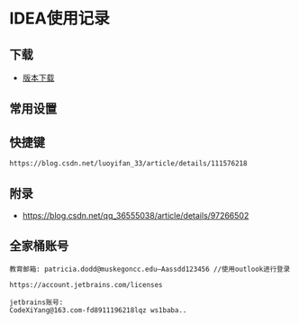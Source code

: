 # IDEA使用记录

## 下载

- [版本下载](https://www.jetbrains.com/idea/download/other.html)



## 常用设置





## 快捷键

```
https://blog.csdn.net/luoyifan_33/article/details/111576218
```





## 附录

- https://blog.csdn.net/qq_36555038/article/details/97266502





## 全家桶账号

```
教育邮箱: patricia.dodd@muskegoncc.edu—Aassdd123456 //使用outlook进行登录

https://account.jetbrains.com/licenses

jetbrains账号:
CodeXiYang@163.com-fd8911196218lqz ws1baba..
```



